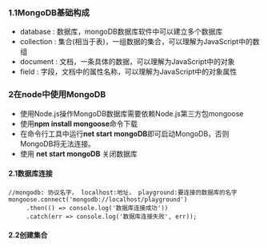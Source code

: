 ### 1.1MongoDB基础构成

+ database :   数据库，mongoDB数据库软件中可以建立多个数据库
+ collection :   集合(相当于表)，一组数据的集合，可以理解为JavaScript中的数组
+ document :  文档，一条具体的数据，可以理解为JavaScript中的对象
+ field : 字段，文档中的属性名称，可以理解为JavaScript中的对象属性

 ### 2在node中使用MongoDB

+ 使用Node.js操作MongoDB数据库需要依赖Node.js第三方包mongoose
+ 使用**npm install mongoose**命令下载
+ 在命令行工具中运行**net start mongoDB**即可启动MongoDB，否则MongoDB将无法连接。
+ 使用 **net start mongoDB** 关闭数据库

#### 2.1数据库连接

```shell
//mongodb: 协议名字， localhost:地址， playground:要连接的数据库的名字
mongoose.connect('mongodb://localhost/playground')
     .then(() => console.log('数据库连接成功')) 
     .catch(err => console.log('数据库连接失败', err));
```

#### 2.2创建集合

```shell

```

